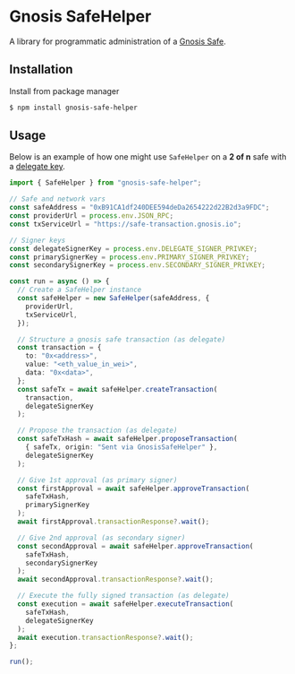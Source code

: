# Gnosis SafeHelper

A library for programmatic administration of a [Gnosis Safe](https://gnosis-safe.io/).

## Installation

Install from package manager

```bash
$ npm install gnosis-safe-helper
```

## Usage

Below is an example of how one might use `SafeHelper` on a **2 of n** safe with a [delegate key](https://help.gnosis-safe.io/en/articles/5809867-what-is-a-delegate-key).

```typescript
import { SafeHelper } from "gnosis-safe-helper";

// Safe and network vars
const safeAddress = "0xB91CA1df240DEE594deDa2654222d22B2d3a9FDC";
const providerUrl = process.env.JSON_RPC;
const txServiceUrl = "https://safe-transaction.gnosis.io";

// Signer keys
const delegateSignerKey = process.env.DELEGATE_SIGNER_PRIVKEY;
const primarySignerKey = process.env.PRIMARY_SIGNER_PRIVKEY;
const secondarySignerKey = process.env.SECONDARY_SIGNER_PRIVKEY;

const run = async () => {
  // Create a SafeHelper instance
  const safeHelper = new SafeHelper(safeAddress, {
    providerUrl,
    txServiceUrl,
  });

  // Structure a gnosis safe transaction (as delegate)
  const transaction = {
    to: "0x<address>",
    value: "<eth_value_in_wei>",
    data: "0x<data>",
  };
  const safeTx = await safeHelper.createTransaction(
    transaction,
    delegateSignerKey
  );

  // Propose the transaction (as delegate)
  const safeTxHash = await safeHelper.proposeTransaction(
    { safeTx, origin: "Sent via GnosisSafeHelper" },
    delegateSignerKey
  );

  // Give 1st approval (as primary signer)
  const firstApproval = await safeHelper.approveTransaction(
    safeTxHash,
    primarySignerKey
  );
  await firstApproval.transactionResponse?.wait();

  // Give 2nd approval (as secondary signer)
  const secondApproval = await safeHelper.approveTransaction(
    safeTxHash,
    secondarySignerKey
  );
  await secondApproval.transactionResponse?.wait();

  // Execute the fully signed transaction (as delegate)
  const execution = await safeHelper.executeTransaction(
    safeTxHash,
    delegateSignerKey
  );
  await execution.transactionResponse?.wait();
};

run();
```
